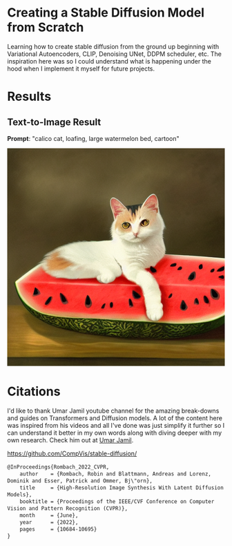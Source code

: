# Creating a Stable Diffusion Model from Scratch
Learning how to create stable diffusion from the ground up beginning with Variational Autoencoders, CLIP, Denoising UNet, DDPM scheduler, etc. The inspiration here was so I could
understand what is happening under the hood when I implement it myself for future projects.

# Results
## Text-to-Image Result
**Prompt**: "calico cat, loafing, large watermelon bed, cartoon"

![cat](examples/cat.png)


# Citations
I'd like to thank Umar Jamil youtube channel for the amazing break-downs and guides on Transformers and Diffusion models. A lot of the content here was inspired from his videos and all I've done
was just simplify it further so I can understand it better in my own words along with diving deeper with my own research. Check him out at [Umar Jamil](https://www.youtube.com/@umarjamilai).

https://github.com/CompVis/stable-diffusion/
```
@InProceedings{Rombach_2022_CVPR,
    author    = {Rombach, Robin and Blattmann, Andreas and Lorenz, Dominik and Esser, Patrick and Ommer, Bj\"orn},
    title     = {High-Resolution Image Synthesis With Latent Diffusion Models},
    booktitle = {Proceedings of the IEEE/CVF Conference on Computer Vision and Pattern Recognition (CVPR)},
    month     = {June},
    year      = {2022},
    pages     = {10684-10695}
}
```